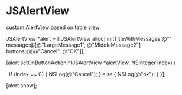 # JSAlertView
 custom AlertView based on table view
 
 
 JSAlertView *alert = [[JSAlertView alloc] initTitleWithMessages:@"" message:@[@"LargeMessage1", @"MiddleMessage2"] buttons:@[@"Cancel", @"OK"]];</p>

 [alert setOnButtonAction:^(JSAlertView *alertView, NSInteger index) {</p>
   if (index == 0) {
      NSLog(@"Cancel");
    }
    else {
      NSLog(@"ok");
    }
 }];
 
 [alert show];
